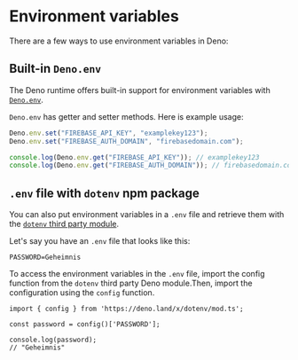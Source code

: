 # Environment variables

There are a few ways to use environment variables in Deno:

## Built-in `Deno.env`

The Deno runtime offers built-in support for environment variables with [`Deno.env`](https://deno.land/api@v1.25.3?s=Deno.env).

`Deno.env` has getter and setter methods. Here is example usage:

```ts
Deno.env.set("FIREBASE_API_KEY", "examplekey123");
Deno.env.set("FIREBASE_AUTH_DOMAIN", "firebasedomain.com");

console.log(Deno.env.get("FIREBASE_API_KEY")); // examplekey123
console.log(Deno.env.get("FIREBASE_AUTH_DOMAIN")); // firebasedomain.com
```

## `.env` file with `dotenv` npm package

You can also put environment variables in a `.env` file and retrieve them with the [`dotenv` third party module](https://deno.land/x/dotenv@v3.2.0).

Let's say you have an `.env` file that looks like this:

```.env
PASSWORD=Geheimnis
```

To access the environment variables in the `.env` file, import the config function from the `dotenv` third party Deno module.Then, import the configuration using the `config` function.

```tsx
import { config } from 'https://deno.land/x/dotenv/mod.ts';

const password = config()['PASSWORD'];

console.log(password);
// "Geheimnis"
```


